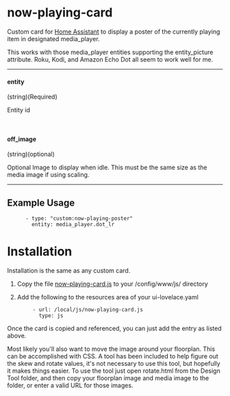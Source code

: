 
# now-playing-card

Custom card for [Home Assistant](https://www.home-assistant.io/) to display a poster of the currently playing item in designated media_player.

This works with those media_player entities supporting the entity_picture attribute.   Roku, Kodi, and Amazon Echo Dot all seem to work well for me.


------------

#### entity
(string)(Required)

Entity id
 
&nbsp;
  
  
#### off_image
(string)(optional)

Optional Image to display when idle.  This must be the same size as the media image if using scaling.




------------

## Example Usage


          - type: "custom:now-playing-poster"
            entity: media_player.dot_lr  
              
              

              
              
              
# Installation
  
Installation is the same as any custom card.

1. Copy the file [now-playing-card.js](https://github.com/bradcrc/Now-Playing-Card) to your /config/www/js/ directory

2. Add the following to the resources area of your ui-lovelace.yaml


            - url: /local/js/now-playing-card.js
              type: js



Once the card is copied and referenced, you can just add the entry as listed above.   

Most likely you'll also want to move the image around your floorplan.  This can be accomplished with CSS.  A tool has been included to help figure out the skew and rotate values, it's not necessary to use this tool, but hopefully it makes things easier.  To use the tool just open rotate.html from the Design Tool folder, and then copy your floorplan image and media image to the folder, or enter a valid URL for those images.
